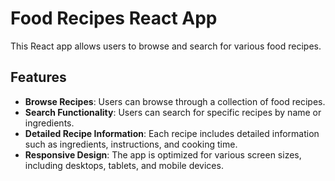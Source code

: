 # Food Recipes React App

This React app allows users to browse and search for various food recipes.

## Features

- **Browse Recipes**: Users can browse through a collection of food recipes.
- **Search Functionality**: Users can search for specific recipes by name or ingredients.
- **Detailed Recipe Information**: Each recipe includes detailed information such as ingredients, instructions, and cooking time.
- **Responsive Design**: The app is optimized for various screen sizes, including desktops, tablets, and mobile devices.
